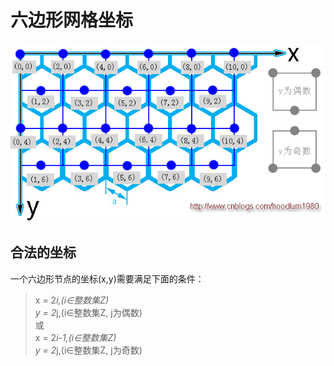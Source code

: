 # 六边形网格坐标

![坐标示意图](/Doc/Img/coordinate.png "坐标示意图")

## 合法的坐标
一个六边形节点的坐标(x,y)需要满足下面的条件：
> x = 2*i,(i∈整数集Z)<br />
> y = 2*j,(i∈整数集Z, j为偶数)<br />
> 或<br />
> x = 2*i-1,(i∈整数集Z)<br />
> y = 2*j,(i∈整数集Z, j为奇数)<br />
